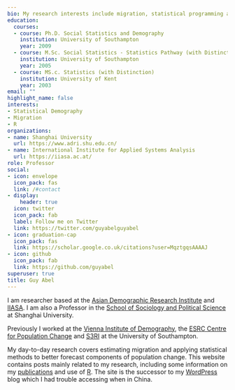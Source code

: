 ```yaml
---
bio: My research interests include migration, statistical programming and demographic methods.
education:
  courses:
  - course: Ph.D. Social Statistics and Demography
    institution: University of Southampton
    year: 2009
  - course: M.Sc. Social Statistics - Statistics Pathway (with Distinction)
    institution: University of Southampton
    year: 2005
  - course: MS.c. Statistics (with Distinction)
    institution: University of Kent
    year: 2003
email: ""
highlight_name: false
interests:
- Statistical Demography
- Migration
- R
organizations:
- name: Shanghai University
  url: https://www.adri.shu.edu.cn/
- name: International Institute for Applied Systems Analysis 
  url: https://iiasa.ac.at/
role: Professor
social:
- icon: envelope
  icon_pack: fas
  link: /#contact
- display:
    header: true
  icon: twitter
  icon_pack: fab
  label: Follow me on Twitter
  link: https://twitter.com/guyabelguyabel
- icon: graduation-cap
  icon_pack: fas
  link: https://scholar.google.co.uk/citations?user=MqztgqsAAAAJ
- icon: github
  icon_pack: fab
  link: https://github.com/guyabel
superuser: true
title: Guy Abel
---
```


I am researcher based at the [Asian Demographic Research Institute](http://adri-shanghai.github.io/) and [IIASA](http://www.iiasa.ac.at/web/home/research/researchPrograms/WorldPopulation/Introduction.html). I am also a Professor in the [School of Sociology and Political Science](http://en.shu.edu.cn/Default.aspx?tabid=26181) at Shanghai University. 

Previously I worked at the [Vienna Institute of Demography](http://www.oeaw.ac.at/vid/), the [ESRC Centre for Population Change](http://www.cpc.ac.uk/) and [S3RI](http://www.southampton.ac.uk/s3ri/) at the University of Southampton.

My day-to-day research covers estimating migration and applying statistical methods to better forecast components of population change. This website contains posts mainly related to my research, including some information on my [publications](./publication) and use of [R](./tags/r/). The site is the successor to my [WordPress](http://gjabel.wordpress.com/) blog which I had trouble accessing when in China.

[comment]: <> ({{< icon name="download" pack="fas" >}} Download my {{< staticref "uploads/demo_resume.pdf" "newtab" >}}resumé{{< /staticref >}}.)
